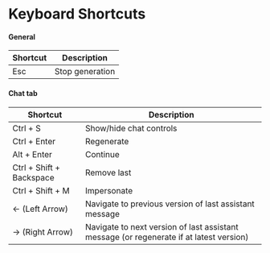 # Keyboard Shortcuts

#### General

| Shortcut                | Description                                      |
|-------------------------|--------------------------------------------------|
| Esc                     | Stop generation                                  |

#### Chat tab

| Shortcut                | Description                                      |
|-------------------------|--------------------------------------------------|
| Ctrl + S                | Show/hide chat controls                          |
| Ctrl + Enter            | Regenerate                                       |
| Alt + Enter             | Continue                                         |
| Ctrl + Shift + Backspace| Remove last                                      |
| Ctrl + Shift + M        | Impersonate                                      |
| ← (Left Arrow)          | Navigate to previous version of last assistant message |
| → (Right Arrow)         | Navigate to next version of last assistant message (or regenerate if at latest version) |
